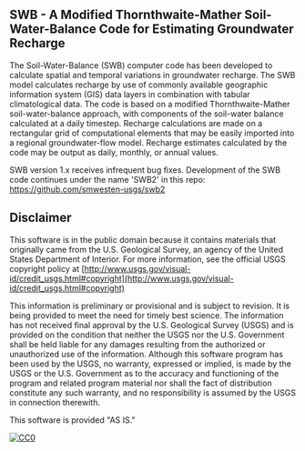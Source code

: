 SWB - A Modified Thornthwaite-Mather Soil-Water-Balance Code for Estimating Groundwater Recharge
------------------------------------------------------------------------------------------------

The Soil-Water-Balance (SWB) computer code has been developed to calculate spatial and temporal
 variations in groundwater recharge. The SWB model calculates recharge by use of commonly available
 geographic information system (GIS) data layers in combination with tabular climatological data.
The code is based on a modified Thornthwaite-Mather soil-water-balance approach, with
components of the soil-water balance calculated at a daily timestep.
Recharge calculations are made on a rectangular grid of computational elements that may be
easily imported into a regional groundwater-flow model. Recharge estimates calculated by
 the code may be output as daily, monthly, or annual values.

SWB version 1.x receives infrequent bug fixes. Development of the SWB code continues under the name 'SWB2' in this repo: https://github.com/smwesten-usgs/swb2

Disclaimer
----------
This software is in the public domain because it contains materials that originally came from the U.S. Geological Survey, an agency of the United States Department of Interior. For more information, see the official USGS copyright policy at [http://www.usgs.gov/visual-id/credit_usgs.html#copyright](http://www.usgs.gov/visual-id/credit_usgs.html#copyright)

This information is preliminary or provisional and is subject to revision. It is being provided to meet the need for timely best science. The information has not received final approval by the U.S. Geological Survey (USGS) and is provided on the condition that neither the USGS nor the U.S. Government shall be held liable for any damages resulting from the authorized or unauthorized use of the information. Although this software program has been used by the USGS, no warranty, expressed or implied, is made by the USGS or the U.S. Government as to the accuracy and functioning of the program and related program material nor shall the fact of distribution constitute any such warranty, and no responsibility is assumed by the USGS in connection therewith.

This software is provided "AS IS."


 [
    ![CC0](http://i.creativecommons.org/p/zero/1.0/88x31.png)
  ](http://creativecommons.org/publicdomain/zero/1.0/)
